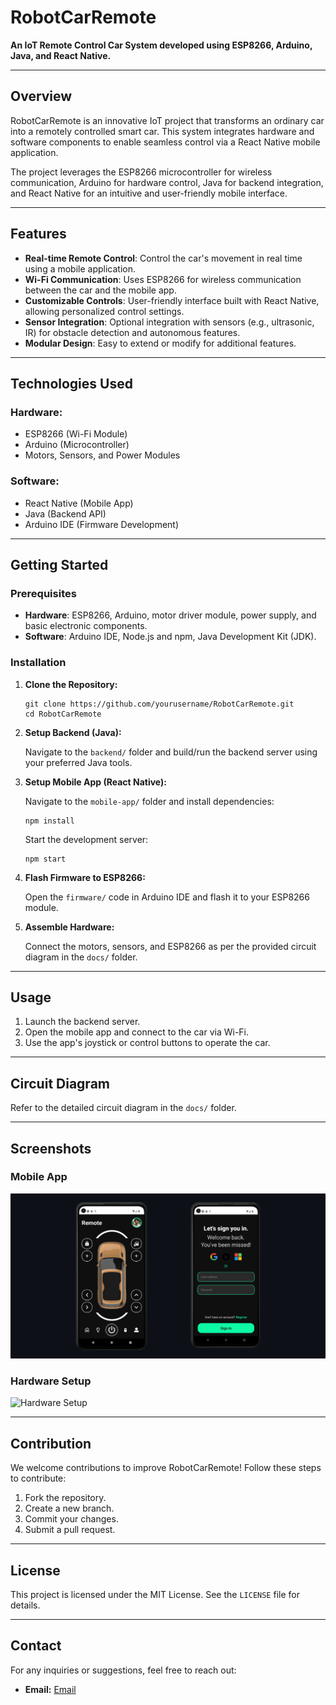 <h1>RobotCarRemote</h1>
<p><strong>An IoT Remote Control Car System developed using ESP8266, Arduino, Java, and React Native.</strong></p>

<hr>
<h2>Overview</h2>
<p>
        RobotCarRemote is an innovative IoT project that transforms an ordinary car into a remotely controlled smart car. 
        This system integrates hardware and software components to enable seamless control via a React Native mobile application.
</p>
<p>
        The project leverages the ESP8266 microcontroller for wireless communication, Arduino for hardware control, Java for backend integration, 
        and React Native for an intuitive and user-friendly mobile interface.
</p>
<hr>
<h2>Features</h2>
<ul>
    <li><strong>Real-time Remote Control</strong>: Control the car's movement in real time using a mobile application.</li>
    <li><strong>Wi-Fi Communication</strong>: Uses ESP8266 for wireless communication between the car and the mobile app.</li>
    <li><strong>Customizable Controls</strong>: User-friendly interface built with React Native, allowing personalized control settings.</li>
    <li><strong>Sensor Integration</strong>: Optional integration with sensors (e.g., ultrasonic, IR) for obstacle detection and autonomous features.</li>
    <li><strong>Modular Design</strong>: Easy to extend or modify for additional features.</li>
</ul>

<hr>
    <h2>Technologies Used</h2>
    <h3>Hardware:</h3>
<ul>
    <li>ESP8266 (Wi-Fi Module)</li>
    <li>Arduino (Microcontroller)</li>
    <li>Motors, Sensors, and Power Modules</li>
</ul>
<h3>Software:</h3>
<ul>
    <li>React Native (Mobile App)</li>
    <li>Java (Backend API)</li>
    <li>Arduino IDE (Firmware Development)</li>
</ul>
<hr>
<h2>Getting Started</h2>
<h3>Prerequisites</h3>
<ul>
    <li><strong>Hardware</strong>: ESP8266, Arduino, motor driver module, power supply, and basic electronic components.</li>
    <li><strong>Software</strong>: Arduino IDE, Node.js and npm, Java Development Kit (JDK).</li>
</ul>
<h3>Installation</h3>
<ol>
    <li>
        <strong>Clone the Repository:</strong>
        <pre><code>git clone https://github.com/yourusername/RobotCarRemote.git
cd RobotCarRemote</code></pre>
        </li>
        <li><strong>Setup Backend (Java):</strong>
            <p>Navigate to the <code>backend/</code> folder and build/run the backend server using your preferred Java tools.</p>
        </li>
        <li><strong>Setup Mobile App (React Native):</strong>
            <p>Navigate to the <code>mobile-app/</code> folder and install dependencies:</p>
            <pre><code>npm install</code></pre>
            <p>Start the development server:</p>
            <pre><code>npm start</code></pre>
        </li>
        <li><strong>Flash Firmware to ESP8266:</strong>
            <p>Open the <code>firmware/</code> code in Arduino IDE and flash it to your ESP8266 module.</p>
        </li>
        <li><strong>Assemble Hardware:</strong>
            <p>Connect the motors, sensors, and ESP8266 as per the provided circuit diagram in the <code>docs/</code> folder.</p>
        </li>
</ol>
<hr>
<h2>Usage</h2>
<ol>
    <li>Launch the backend server.</li>
    <li>Open the mobile app and connect to the car via Wi-Fi.</li>
    <li>Use the app's joystick or control buttons to operate the car.</li>
</ol>
<hr>
<h2>Circuit Diagram</h2>
<p>Refer to the detailed circuit diagram in the <code>docs/</code> folder.</p>
<hr>
<h2>Screenshots</h2>
    <h3>Mobile App</h3>
    <img src="https://github.com/hasunB/RobotCarRemote/blob/main/Front-end(Mobile)/mobileapp.png" alt="Mobile App Screenshot">
    <h3>Hardware Setup</h3>
    <img src="docs/screenshots/hardware-setup.png" alt="Hardware Setup">
<hr>
<h2>Contribution</h2>
<p>We welcome contributions to improve RobotCarRemote! Follow these steps to contribute:</p>
<ol>
    <li>Fork the repository.</li>
    <li>Create a new branch.</li>
    <li>Commit your changes.</li>
    <li>Submit a pull request.</li>
</ol>
<hr>
<h2>License</h2>
<p>This project is licensed under the MIT License. See the <code>LICENSE</code> file for details.</p>
<hr>
<h2>Contact</h2>
<p>For any inquiries or suggestions, feel free to reach out:</p>
<ul>
    <li><strong>Email:</strong> <a href="mailto:hasunbandara17@gmail.com">Email</a></li>
</ul>
